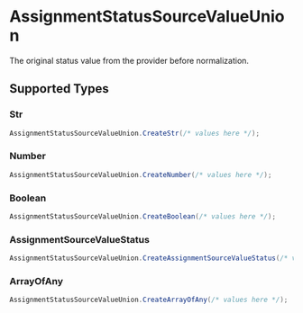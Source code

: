 # AssignmentStatusSourceValueUnion

The original status value from the provider before normalization.


## Supported Types

### Str

```csharp
AssignmentStatusSourceValueUnion.CreateStr(/* values here */);
```

### Number

```csharp
AssignmentStatusSourceValueUnion.CreateNumber(/* values here */);
```

### Boolean

```csharp
AssignmentStatusSourceValueUnion.CreateBoolean(/* values here */);
```

### AssignmentSourceValueStatus

```csharp
AssignmentStatusSourceValueUnion.CreateAssignmentSourceValueStatus(/* values here */);
```

### ArrayOfAny

```csharp
AssignmentStatusSourceValueUnion.CreateArrayOfAny(/* values here */);
```
